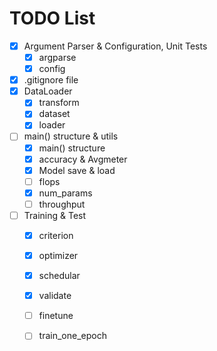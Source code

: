# TODO List

- [x] Argument Parser & Configuration, Unit Tests
  - [x] argparse
  - [x] config
- [x] .gitignore file
- [x] DataLoader
  - [x] transform
  - [x] dataset
  - [x] loader
- [ ] main() structure & utils
  - [x] main() structure
  - [x] accuracy & Avgmeter
  - [x] Model save & load
  - [ ] flops
  - [x] num_params
  - [ ] throughput
- [ ] Training & Test
  - [x] criterion
  - [x] optimizer
  - [x] schedular
  - [x] validate
  - [ ] finetune
  - [ ] train_one_epoch

